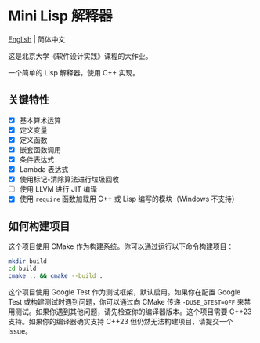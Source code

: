 # Mini Lisp 解释器

[English](./README.md) | 简体中文

这是北京大学《软件设计实践》课程的大作业。

一个简单的 Lisp 解释器，使用 C++ 实现。

## 关键特性

- [x] 基本算术运算
- [x] 定义变量
- [x] 定义函数
- [x] 嵌套函数调用
- [x] 条件表达式
- [x] Lambda 表达式
- [x] 使用标记-清除算法进行垃圾回收
- [ ] 使用 LLVM 进行 JIT 编译
- [x] 使用 `require` 函数加载用 C++ 或 Lisp 编写的模块（Windows 不支持）

## 如何构建项目

这个项目使用 CMake 作为构建系统。你可以通过运行以下命令构建项目：

```bash
mkdir build
cd build
cmake .. && cmake --build .
```

这个项目使用 Google Test 作为测试框架，默认启用。如果你在配置 Google Test 或构建测试时遇到问题，你可以通过向 CMake 传递 `-DUSE_GTEST=OFF` 来禁用测试。如果你遇到其他问题，请先检查你的编译器版本。这个项目需要 C++23 支持。如果你的编译器确实支持 C++23 但仍然无法构建项目，请提交一个 issue。